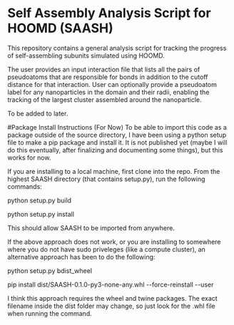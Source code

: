 # Self Assembly Analysis Script for HOOMD (SAASH)

This repository contains a general analysis script for tracking the progress of self-assembling subunits simulated using HOOMD. 

The user provides an input interaction file that lists all the pairs of pseudoatoms that are responsible for bonds in addition to the cutoff distance for that interaction. User can optionally provide a pseudoatom label for any nanoparticles in the domain and their radii, enabling the tracking of the largest cluster assembled around the nanoparticle. 

To be added to later. 


#Package Install Instructions (For Now)
To be able to import this code as a package outside of the source directory, I have been using a python setup file to make a pip package and install it. It is not published yet (maybe I will do this eventually, after finalizing and documenting some things), but this works for now. 

If you are installing to a local machine, first clone into the repo. From the highest SAASH directory (that contains setup.py), run the following commands:

python setup.py build

python setup.py install


This should allow SAASH to be imported from anywhere. 

If the above approach does not work, or you are installing to somewhere where you do not have sudo priveleges (like a compute cluster), an alternative approach has been to do the following:

python setup.py bdist_wheel

pip install dist/SAASH-0.1.0-py3-none-any.whl --force-reinstall --user

I think this approach requires the wheel and twine packages. The exact filename inside the dist folder may change, so just look for the .whl file when running the command. 
